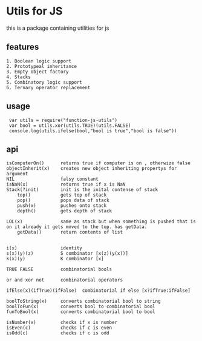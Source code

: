 # Utils for JS

this is a package containing utilities for js

## features

	1. Boolean logic support
	2. Prototypeal inheritance
	3. Empty object factory
	4. Stacks
	5. Combinatory logic support
	6. Ternary operator replacement

## usage

     var utils = require("function-js-utils")
     var bool = utils.xor(utils.TRUE)(utils.FALSE)
     console.log(utils.ifelse(bool,"bool is true","bool is false"))

## api

    isComputerOn()		returns true if computer is on , otherwize false
    objectInherit(x)	creates new object inheriting propertys for argument
    NIL					falsy constant
    isNaN(x)			returns true if x is NaN
    Stack(?init)		init is the inital contense of stack
    	top()			gets top of stack
    	pop()			pops data of stack
    	push(x)			pushes onto stack
    	depth()			gets depth of stack

    LOL(x)				same as stack but when something is pushed that is on it already it gets moved to the top. has getData.
    	getData()		return contents of list


    i(x)				identity
    s(x)(y)(z)			S combinator [x(z)(y(x))]
    k(x)(y)				K combinator [x]

    TRUE FALSE 			combinatorial bools

    or and xor not 		combinatorial operators

    ifElse(x)(ifTrue)(ifFalse)	combinatorial if else [x?ifTrue:ifFalse]

    boolToString(x)		converts combinatorial bool to string
    boolToFun(x)		converts bool to combinatorial bool
    funToBool(x)		converts combinatorial bool to bool

    isNumber(x)			checks if x is number
    isEven(c)			checks if c is even
    isOdd(c)			checks if c is odd
